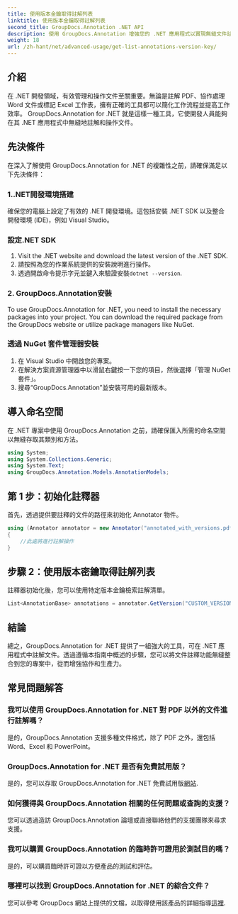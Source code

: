 ```yaml
---
title: 使用版本金鑰取得註解列表
linktitle: 使用版本金鑰取得註解列表
second_title: GroupDocs.Annotation .NET API
description: 使用 GroupDocs.Annotation 增強您的 .NET 應用程式以實現無縫文件註釋。請遵循我們的逐步指南進行有效整合。
weight: 18
url: /zh-hant/net/advanced-usage/get-list-annotations-version-key/
---
```

## 介紹
在 .NET 開發領域，有效管理和操作文件至關重要。無論是註解 PDF、協作處理 Word 文件或標記 Excel 工作表，擁有正確的工具都可以簡化工作流程並提高工作效率。 GroupDocs.Annotation for .NET 就是這樣一種工具，它使開發人員能夠在其 .NET 應用程式中無縫地註解和操作文件。
## 先決條件
在深入了解使用 GroupDocs.Annotation for .NET 的複雜性之前，請確保滿足以下先決條件：
### 1..NET開發環境搭建
確保您的電腦上設定了有效的 .NET 開發環境。這包括安裝 .NET SDK 以及整合開發環境 (IDE)，例如 Visual Studio。
### 設定.NET SDK
1. Visit the .NET website and download the latest version of the .NET SDK.
2. 請按照為您的作業系統提供的安裝說明進行操作。
3. 透過開啟命令提示字元並鍵入來驗證安裝`dotnet --version`.
### 2. GroupDocs.Annotation安裝
To use GroupDocs.Annotation for .NET, you need to install the necessary packages into your project. You can download the required package from the GroupDocs website or utilize package managers like NuGet.
### 透過 NuGet 套件管理器安裝
1. 在 Visual Studio 中開啟您的專案。
2. 在解決方案資源管理器中以滑鼠右鍵按一下您的項目，然後選擇「管理 NuGet 套件」。
3. 搜尋“GroupDocs.Annotation”並安裝可用的最新版本。

## 導入命名空間
在 .NET 專案中使用 GroupDocs.Annotation 之前，請確保匯入所需的命名空間以無縫存取其類別和方法。
```csharp
using System;
using System.Collections.Generic;
using System.Text;
using GroupDocs.Annotation.Models.AnnotationModels;
```
## 第 1 步：初始化註釋器
首先，透過提供要註釋的文件的路徑來初始化 Annotator 物件。
```csharp
using (Annotator annotator = new Annotator("annotated_with_versions.pdf"))
{
    //此處將進行註解操作
}
```
## 步驟 2：使用版本密鑰取得註解列表
註釋器初始化後，您可以使用特定版本金鑰檢索註解清單。
```csharp
List<AnnotationBase> annotations = annotator.GetVersion("CUSTOM_VERSION");
```

## 結論
總之，GroupDocs.Annotation for .NET 提供了一組強大的工具，可在 .NET 應用程式中註解文件。透過遵循本指南中概述的步驟，您可以將文件註釋功能無縫整合到您的專案中，從而增強協作和生產力。
## 常見問題解答
### 我可以使用 GroupDocs.Annotation for .NET 對 PDF 以外的文件進行註解嗎？
是的，GroupDocs.Annotation 支援多種文件格式，除了 PDF 之外，還包括 Word、Excel 和 PowerPoint。
### GroupDocs.Annotation for .NET 是否有免費試用版？
是的，您可以存取 GroupDocs.Annotation for .NET 免費試用版[網站](https://releases.groupdocs.com/annotation/net/).
### 如何獲得與 GroupDocs.Annotation 相關的任何問題或查詢的支援？
您可以透過造訪 GroupDocs.Annotation 論壇或直接聯絡他們的支援團隊來尋求支援。
### 我可以購買 GroupDocs.Annotation 的臨時許可證用於測試目的嗎？
是的，可以購買臨時許可證以方便產品的測試和評估。
### 哪裡可以找到 GroupDocs.Annotation for .NET 的綜合文件？
您可以參考 GroupDocs 網站上提供的文檔，以取得使用該產品的詳細指導[這裡]( https://tutorials.groupdocs.com/annotation/net/).